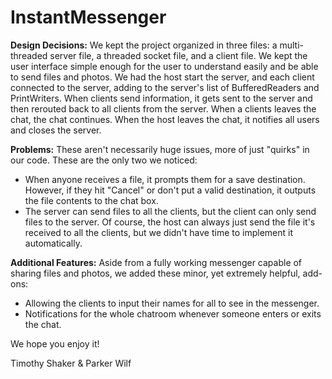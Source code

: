 # InstantMessenger

**Design Decisions:** We kept the project organized in three files: a multi-threaded server file, a threaded socket file, and a client file.
We kept the user interface simple enough for the user to understand easily and be able to send files and photos.
We had the host start the server, and each client connected to the server, adding to the server's list of BufferedReaders and PrintWriters.
When clients send information, it gets sent to the server and then rerouted back to all clients from the server.
When a clients leaves the chat, the chat continues. When the host leaves the chat, it notifies all users and closes the server.

**Problems:** These aren't necessarily huge issues, more of just "quirks" in our code. These are the only two we noticed:
* When anyone receives a file, it prompts them for a save destination.
However, if they hit "Cancel" or don't put a valid destination, it outputs the file contents to the chat box.
* The server can send files to all the clients, but the client can only send files to the server.
Of course, the host can always just send the file it's received to all the clients, but we didn't have time to implement it automatically.

**Additional Features:** Aside from a fully working messenger capable of sharing files and photos,
we added these minor, yet extremely helpful, add-ons:
* Allowing the clients to input their names for all to see in the messenger.
* Notifications for the whole chatroom whenever someone enters or exits the chat.

We hope you enjoy it!

Timothy Shaker & Parker Wilf
